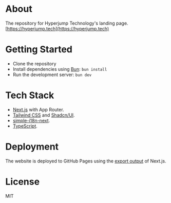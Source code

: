 # About

The repository for Hyperjump Technology's landing page. [https://hyperjump.tech](https://hyperjump.tech)

# Getting Started

- Clone the repository
- Install dependencies using [Bun](https://bun.sh): `bun install`
- Run the development server: `bun dev`

# Tech Stack

- [Next.js](https://nextjs.org) with App Router.
- [Tailwind CSS](https://tailwindcss.com) and [Shadcn/UI](https://ui.shadcn.com/).
- [simple-i18n-next](https://github.com/nicnocquee/simple-i18n-next#readme).
- [TypeScript](https://www.typescriptlang.org).

# Deployment

The website is deployed to GitHub Pages using the [export output](https://nextjs.org/docs/app/building-your-application/deploying/static-exports#configuration) of Next.js.

# License

MIT
